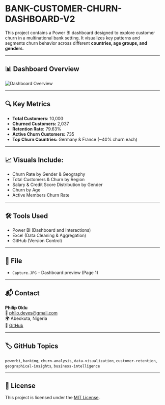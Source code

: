 # BANK-CUSTOMER-CHURN-DASHBOARD-V2

This project contains a Power BI dashboard designed to explore customer churn in a multinational bank setting. It visualizes key patterns and segments churn behavior across different **countries, age groups, and genders**.

---

## 📊 Dashboard Overview

![Dashboard Overview](https://github.com/PhilipOklu/bank-churn-dashboard-v2/blob/main/Capture.JPG?raw=true)

---

## 🔍 Key Metrics

- **Total Customers:** 10,000  
- **Churned Customers:** 2,037  
- **Retention Rate:** 79.63%  
- **Active Churn Customers:** 735  
- **Top Churn Countries:** Germany & France (~40% churn each)

---

## 📈 Visuals Include:

- Churn Rate by Gender & Geography
- Total Customers & Churn by Region
- Salary & Credit Score Distribution by Gender
- Churn by Age
- Active Members Churn Rate

---

## 🛠 Tools Used

- Power BI (Dashboard and Interactions)
- Excel (Data Cleaning & Aggregation)
- GitHub (Version Control)

---

## 📁 File

- `Capture.JPG` – Dashboard preview (Page 1)

---

## 📬 Contact

**Philip Oklu**  
📧 philo.deyes@gmail.com  
🌍 Abeokuta, Nigeria  
🔗 [GitHub](https://github.com/PhilipOklu)

---

## 🏷 GitHub Topics

`powerbi`, `banking`, `churn-analysis`, `data-visualization`, `customer-retention`, `geographical-insights`, `business-intelligence`

---

## 📄 License

This project is licensed under the [MIT License](LICENSE).
